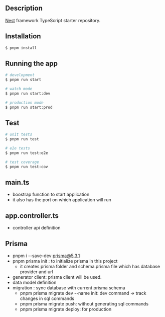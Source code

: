 ## Description

[Nest](https://github.com/nestjs/nest) framework TypeScript starter repository.

## Installation

```bash
$ pnpm install
```

## Running the app

```bash
# development
$ pnpm run start

# watch mode
$ pnpm run start:dev

# production mode
$ pnpm run start:prod
```

## Test

```bash
# unit tests
$ pnpm run test

# e2e tests
$ pnpm run test:e2e

# test coverage
$ pnpm run test:cov
```

## main.ts
- boostrap function to start application
- it also has the port on which application will run

## app.controller.ts
- controller api definition

## Prisma
- pnpm i --save-dev prisma@5.3.1
- pnpm prisma init : to initialize prisma in this project
  - it creates prisma folder and schema.prisma file which has database provider and url
- generator client: prisma client will be used.
- data model definition
- migration : sync database with current prisma schema
  - pnpm prisma migrate dev --name init: dev command -> track changes in sql commands
  - pnpm prisma migrate push: without generating sql commands
  - pnpm prisma migrate deploy: for production
  

